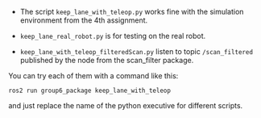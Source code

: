- The script `keep_lane_with_teleop.py` works fine with the simulation environment from the 4th assignment.

- `keep_lane_real_robot.py` is for testing on the real robot.

- `keep_lane_with_teleop_filteredScan.py` listen to topic `/scan_filtered` published by the node from the scan_filter package.

You can try each of them with a command like this:

`ros2 run group6_package keep_lane_with_teleop` 

and just replace the name of the python executive for different scripts.